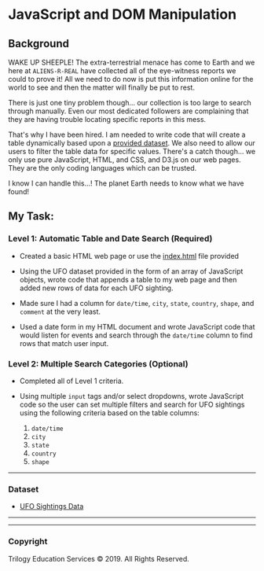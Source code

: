 # JavaScript and DOM Manipulation

## Background

WAKE UP SHEEPLE! The extra-terrestrial menace has come to Earth and we here at `ALIENS-R-REAL` have collected all of the eye-witness reports we could to prove it! All we need to do now is put this information online for the world to see and then the matter will finally be put to rest.

There is just one tiny problem though... our collection is too large to search through manually. Even our most dedicated followers are complaining that they are having trouble locating specific reports in this mess.

That's why I have been hired. I am needed to write code that will create a table dynamically based upon a [provided dataset](StarterCode/static/js/data.js). We also need to allow our users to filter the table data for specific values. There's a catch though... we only use pure JavaScript, HTML, and CSS, and D3.js on our web pages. They are the only coding languages which can be trusted.

I know I can handle this...!  The planet Earth needs to know what we have found!

## My Task:


### Level 1: Automatic Table and Date Search (Required)

* Created a basic HTML web page or use the [index.html](StarterCode/index.html) file provided 

* Using the UFO dataset provided in the form of an array of JavaScript objects, wrote code that appends a table to my web page and then added new rows of data for each UFO sighting.

* Made sure I had a column for `date/time`, `city`, `state`, `country`, `shape`, and `comment` at the very least.

* Used a date form in my HTML document and wrote JavaScript code that would listen for events and search through the `date/time` column to find rows that match user input.

### Level 2: Multiple Search Categories (Optional)

* Completed all of Level 1 criteria.

* Using multiple `input` tags and/or select dropdowns, wrote JavaScript code so the user can set multiple filters and search for UFO sightings using the following criteria based on the table columns:

  1. `date/time`
  2. `city`
  3. `state`
  4. `country`
  5. `shape`

- - -

### Dataset

* [UFO Sightings Data](StarterCode/static/js/data.js)

- - -


- - -

### Copyright

Trilogy Education Services © 2019. All Rights Reserved.
